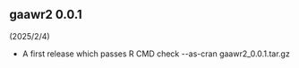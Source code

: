 ## gaawr2 0.0.1

(2025/2/4)

* A first release which passes R CMD check --as-cran gaawr2_0.0.1.tar.gz
